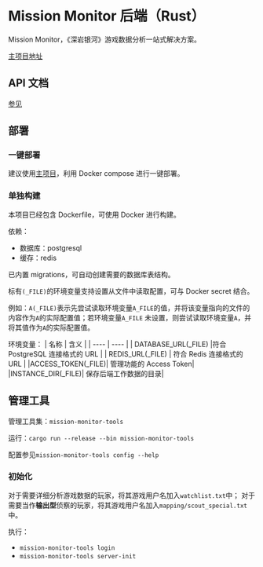 # Mission Monitor 后端（Rust）

Mission Monitor，《深岩银河》游戏数据分析一站式解决方案。

[主项目地址](https://github.com/saitewasreset/DRG_MissionMonitor)

## API 文档

[参见](./api.md)

## 部署

### 一键部署

建议使用[主项目](https://github.com/saitewasreset/DRG_MissionMonitor)，利用 Docker compose 进行一键部署。

### 单独构建

本项目已经包含 Dockerfile，可使用 Docker 进行构建。

依赖：

- 数据库：postgresql
- 缓存：redis

已内置 migrations，可自动创建需要的数据库表结构。

标有`(_FILE)`的环境变量支持设置从文件中读取配置，可与 Docker secret 结合。

例如：`A(_FILE)`表示先尝试读取环境变量`A_FILE`的值，并将该变量指向的文件的内容作为`A`的实际配置值；若环境变量`A_FILE`
未设置，则尝试读取环境变量`A`，并将其值作为`A`的实际配置值。

环境变量：
| 名称 | 含义 |
| ---- | ---- |
| DATABASE_URL(\_FILE) |符合 PostgreSQL 连接格式的 URL |
| REDIS_URL(\_FILE) | 符合 Redis 连接格式的 URL |
|ACCESS_TOKEN(\_FILE)| 管理功能的 Access Token|
|INSTANCE_DIR(\_FILE)| 保存后端工作数据的目录|

## 管理工具

管理工具集：`mission-monitor-tools`

运行：`cargo run --release --bin mission-monitor-tools`

配置参见`mission-monitor-tools config --help`

### 初始化

对于需要详细分析游戏数据的玩家，将其游戏用户名加入`watchlist.txt`中；
对于需要当作**输出型**侦察的玩家，将其游戏用户名加入`mapping/scout_special.txt`中。

执行：

- `mission-monitor-tools login`
- `mission-monitor-tools server-init`

